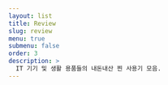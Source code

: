 ```yaml
---
layout: list
title: Review
slug: review
menu: true
submenu: false
order: 3
description: >
  IT 기기 및 생활 용품들의 내돈내산 찐 사용기 모음.
---
```

